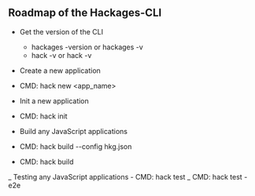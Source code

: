 ## Roadmap of the Hackages-CLI

- Get the version of the CLI
    - hackages -version or hackages -v
    - hack -v or hack -v

- Create a new application
 - CMD: hack new <app_name>


- Init a new application
 - CMD: hack init


- Build any JavaScript applications
 - CMD: hack build --config hkg.json
 - CMD: hack build

_ Testing any JavaScript applications
    - CMD: hack test
    _ CMD: hack test -e2e